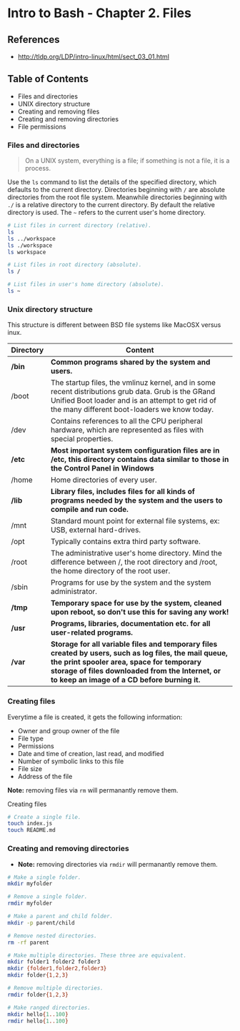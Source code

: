 # Intro to Bash - Chapter 2. Files

## References
- http://tldp.org/LDP/intro-linux/html/sect_03_01.html

## Table of Contents
- Files and directories
- UNIX directory structure
- Creating and removing files
- Creating and removing directories
- File permissions

### Files and directories
> On a UNIX system, everything is a file; if something is not a file, it is a process.

Use the `ls` command to list the details of the specified directory, which
defaults to the current directory. Directories beginning with `/` are absolute
directories from the root file system. Meanwhile directories beginning with `./`
is a relative directory to the current directory. By default the relative directory
is used. The `~` refers to the current user's home directory.

```sh
# List files in current directory (relative).
ls
ls ../workspace
ls ./workspace
ls workspace

# List files in root directory (absolute).
ls /

# List files in user's home directory (absolute).
ls ~
```

### Unix directory structure
This structure is different between BSD file systems like MacOSX versus inux.

| Directory | Content |
|---|---|
| **/bin** | **Common programs shared by the system and users.** |
| /boot | The startup files, the vmlinuz kernel, and in some recent distributions grub data. Grub is the GRand Unified Boot loader and is an attempt to get rid of the many different boot-loaders we know today. |
| /dev | Contains references to all the CPU peripheral hardware, which are represented as files with special properties. |
| **/etc** | **Most important system configuration files are in /etc, this directory contains data similar to those in the Control Panel in Windows** |
| /home | Home directories of every user. |
| **/lib** | **Library files, includes files for all kinds of programs needed by the system and the users to compile and run code.** |
| /mnt | Standard mount point for external file systems, ex: USB, external hard-drives. |
| /opt | Typically contains extra third party software. |
| /root | The administrative user's home directory. Mind the difference between /, the root directory and /root, the home directory of the root user. |
| /sbin | Programs for use by the system and the system administrator. |
| **/tmp** | **Temporary space for use by the system, cleaned upon reboot, so don't use this for saving any work!** |
| **/usr** | **Programs, libraries, documentation etc. for all user-related programs.** |
| **/var** | **Storage for all variable files and temporary files created by users, such as log files, the mail queue, the print spooler area, space for temporary storage of files downloaded from the Internet, or to keep an image of a CD before burning it.** |


### Creating files
Everytime a file is created, it gets the following information:
- Owner and group owner of the file
- File type
- Permissions
- Date and time of creation, last read, and modified
- Number of symbolic links to this file
- File size
- Address of the file

**Note:** removing files via `rm` will permanantly remove them.

Creating files
```sh
# Create a single file.
touch index.js
touch README.md
```

### Creating and removing directories
- **Note:** removing directories via `rmdir` will permanantly remove them.

```sh
# Make a single folder.
mkdir myfolder

# Remove a single folder.
rmdir myfolder
```

```sh
# Make a parent and child folder.
mkdir -p parent/child

# Remove nested directories.
rm -rf parent
```

```sh
# Make multiple directories. These three are equivalent.
mkdir folder1 folder2 folder3
mkdir {folder1,folder2,folder3}
mkdir folder{1,2,3}

# Remove multiple directories.
rmdir folder{1,2,3}

# Make ranged directories.
mkdir hello{1..100}
rmdir hello{1..100}
```
